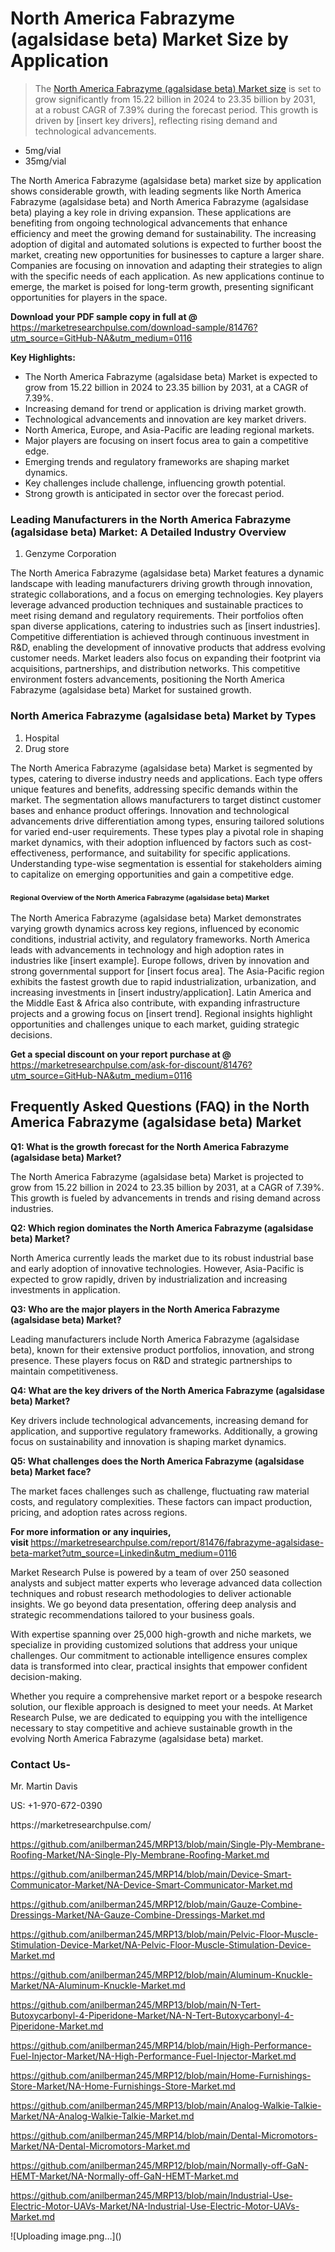 <h1>North America Fabrazyme (agalsidase beta) Market&nbsp;Size by Application</h1><blockquote><p>The <a href="https://marketresearchpulse.com/download-sample/81476?utm_source=GitHub-NA&amp;utm_medium=0116">North America Fabrazyme (agalsidase beta) Market size</a> is set to grow significantly from 15.22 billion in 2024 to 23.35 billion by 2031, at a robust CAGR of 7.39% during the forecast period. This growth is driven by [insert key drivers], reflecting rising demand and technological advancements.</p></blockquote><ul><li>5mg/vial<li> 35mg/vial</li></ul><p>The North America Fabrazyme (agalsidase beta) market size by application shows considerable growth, with leading segments like North America Fabrazyme (agalsidase beta) and North America Fabrazyme (agalsidase beta) playing a key role in driving expansion. These applications are benefiting from ongoing technological advancements that enhance efficiency and meet the growing demand for sustainability. The increasing adoption of digital and automated solutions is expected to further boost the market, creating new opportunities for businesses to capture a larger share. Companies are focusing on innovation and adapting their strategies to align with the specific needs of each application. As new applications continue to emerge, the market is poised for long-term growth, presenting significant opportunities for players in the space.</p><p><strong>Download your PDF sample copy in full at @ </strong><a href="https://marketresearchpulse.com/download-sample/81476?utm_source=GitHub-NA&amp;utm_medium=0116">https://marketresearchpulse.com/download-sample/81476?utm_source=GitHub-NA&amp;utm_medium=0116</a></p><p><strong>Key Highlights: </strong></p><ul><li>The North America Fabrazyme (agalsidase beta) Market is expected to grow from 15.22 billion in 2024 to 23.35 billion by 2031, at a CAGR of 7.39%.</li><li>Increasing demand for trend or application is driving market growth.</li><li>Technological advancements and innovation are key market drivers.</li><li>North America, Europe, and Asia-Pacific are leading regional markets.</li><li>Major players are focusing on insert focus area to gain a competitive edge.</li><li>Emerging trends and regulatory frameworks are shaping market dynamics.</li><li>Key challenges include challenge, influencing growth potential.</li><li>Strong growth is anticipated in sector over the forecast period.</li></ul><h3>Leading Manufacturers in the North America Fabrazyme (agalsidase beta) Market: A Detailed Industry Overview</h3><ol><li>Genzyme Corporation</li></ol><div class="flex max-w-full flex-col flex-grow"><div class="min-h-8 text-message flex w-full flex-col items-end gap-2 whitespace-normal break-words [.text-message+&amp;]:mt-5" dir="auto" data-message-author-role="assistant" data-message-id="fd8432e4-4910-450d-b182-61b7bfb0a01f" data-message-model-slug="gpt-4o"><div class="flex w-full flex-col gap-1 empty:hidden first:pt-[3px]"><div class="markdown prose w-full break-words dark:prose-invert light"><p>The North America Fabrazyme (agalsidase beta) Market features a dynamic landscape with leading manufacturers driving growth through innovation, strategic collaborations, and a focus on emerging technologies. Key players leverage advanced production techniques and sustainable practices to meet rising demand and regulatory requirements. Their portfolios often span diverse applications, catering to industries such as [insert industries]. Competitive differentiation is achieved through continuous investment in R&amp;D, enabling the development of innovative products that address evolving customer needs. Market leaders also focus on expanding their footprint via acquisitions, partnerships, and distribution networks. This competitive environment fosters advancements, positioning the North America Fabrazyme (agalsidase beta) Market for sustained growth.</p></div></div></div></div><h3>North America Fabrazyme (agalsidase beta) Market by Types</h3><ol><li>Hospital<li> Drug store</li></ol><div class="flex max-w-full flex-col flex-grow"><div class="min-h-8 text-message flex w-full flex-col items-end gap-2 whitespace-normal break-words [.text-message+&amp;]:mt-5" dir="auto" data-message-author-role="assistant" data-message-id="084470be-0bb7-4664-bddf-5156b4f41249" data-message-model-slug="gpt-4o-mini"><div class="flex w-full flex-col gap-1 empty:hidden first:pt-[3px]"><div class="markdown prose w-full break-words dark:prose-invert light"><p>The North America Fabrazyme (agalsidase beta) Market is segmented by types, catering to diverse industry needs and applications. Each type offers unique features and benefits, addressing specific demands within the market. The segmentation allows manufacturers to target distinct customer bases and enhance product offerings. Innovation and technological advancements drive differentiation among types, ensuring tailored solutions for varied end-user requirements. These types play a pivotal role in shaping market dynamics, with their adoption influenced by factors such as cost-effectiveness, performance, and suitability for specific applications. Understanding type-wise segmentation is essential for stakeholders aiming to capitalize on emerging opportunities and gain a competitive edge.</p></div></div></div></div><h3><span style="font-size: 11px;">Regional Overview of the North America Fabrazyme (agalsidase beta) Market</span></h3><div class="flex max-w-full flex-col flex-grow"><div class="min-h-8 text-message flex w-full flex-col items-end gap-2 whitespace-normal break-words [.text-message+&amp;]:mt-5" dir="auto" data-message-author-role="assistant" data-message-id="e9038762-ce64-4e30-91c9-9bd413514231" data-message-model-slug="gpt-4o-mini"><div class="flex w-full flex-col gap-1 empty:hidden first:pt-[3px]"><div class="markdown prose w-full break-words dark:prose-invert light"><p>The North America Fabrazyme (agalsidase beta) Market demonstrates varying growth dynamics across key regions, influenced by economic conditions, industrial activity, and regulatory frameworks. North America leads with advancements in technology and high adoption rates in industries like [insert example]. Europe follows, driven by innovation and strong governmental support for [insert focus area]. The Asia-Pacific region exhibits the fastest growth due to rapid industrialization, urbanization, and increasing investments in [insert industry/application]. Latin America and the Middle East &amp; Africa also contribute, with expanding infrastructure projects and a growing focus on [insert trend]. Regional insights highlight opportunities and challenges unique to each market, guiding strategic decisions.</p></div></div></div></div><p><strong>Get a special discount on your report purchase at @ </strong><a href="https://marketresearchpulse.com/ask-for-discount/81476?utm_source=GitHub-NA&amp;utm_medium=0116">https://marketresearchpulse.com/ask-for-discount/81476?utm_source=GitHub-NA&amp;utm_medium=0116</a></p><h2>Frequently Asked Questions (FAQ) in the North America Fabrazyme (agalsidase beta) Market</h2><p><strong>Q1: What is the growth forecast for the North America Fabrazyme (agalsidase beta) Market?</strong></p><p>The North America Fabrazyme (agalsidase beta) Market is projected to grow from 15.22 billion in 2024 to 23.35 billion by 2031, at a CAGR of 7.39%. This growth is fueled by advancements in trends and rising demand across industries.</p><p><strong>Q2: Which region dominates the North America Fabrazyme (agalsidase beta) Market?</strong></p><p>North America currently leads the market due to its robust industrial base and early adoption of innovative technologies. However, Asia-Pacific is expected to grow rapidly, driven by industrialization and increasing investments in application.</p><p><strong>Q3: Who are the major players in the North America Fabrazyme (agalsidase beta) Market?</strong></p><p>Leading manufacturers include North America Fabrazyme (agalsidase beta), known for their extensive product portfolios, innovation, and strong presence. These players focus on R&amp;D and strategic partnerships to maintain competitiveness.</p><p><strong>Q4: What are the key drivers of the North America Fabrazyme (agalsidase beta) Market?</strong></p><p>Key drivers include technological advancements, increasing demand for application, and supportive regulatory frameworks. Additionally, a growing focus on sustainability and innovation is shaping market dynamics.</p><p><strong>Q5: What challenges does the North America Fabrazyme (agalsidase beta) Market face?</strong></p><p>The market faces challenges such as challenge, fluctuating raw material costs, and regulatory complexities. These factors can impact production, pricing, and adoption rates across regions.</p><p><strong>For more information or any inquiries, visit&nbsp;</strong><a href="https://marketresearchpulse.com/report/81476/fabrazyme-agalsidase-beta-market?utm_source=Linkedin&utm_medium=0116">https://marketresearchpulse.com/report/81476/fabrazyme-agalsidase-beta-market?utm_source=Linkedin&utm_medium=0116</a></p><p>Market Research Pulse is powered by a team of over 250 seasoned analysts and subject matter experts who leverage advanced data collection techniques and robust research methodologies to deliver actionable insights. We go beyond data presentation, offering deep analysis and strategic recommendations tailored to your business goals.</p><p>With expertise spanning over 25,000 high-growth and niche markets, we specialize in providing customized solutions that address your unique challenges. Our commitment to actionable intelligence ensures complex data is transformed into clear, practical insights that empower confident decision-making.</p><p>Whether you require a comprehensive market report or a bespoke research solution, our flexible approach is designed to meet your needs. At Market Research Pulse, we are dedicated to equipping you with the intelligence necessary to stay competitive and achieve sustainable growth in the evolving North America Fabrazyme (agalsidase beta) market.</p><h3><strong>Contact Us-</strong></h3><p>Mr. Martin Davis</p><p>US: +1-970-672-0390</p><p>https://marketresearchpulse.com/</p><p><a href="https://github.com/anilberman245/MRP13/blob/main/Single-Ply-Membrane-Roofing-Market/NA-Single-Ply-Membrane-Roofing-Market.md">https://github.com/anilberman245/MRP13/blob/main/Single-Ply-Membrane-Roofing-Market/NA-Single-Ply-Membrane-Roofing-Market.md</a></p><p><a href="https://github.com/anilberman245/MRP14/blob/main/Device-Smart-Communicator-Market/NA-Device-Smart-Communicator-Market.md">https://github.com/anilberman245/MRP14/blob/main/Device-Smart-Communicator-Market/NA-Device-Smart-Communicator-Market.md</a></p><p><a href="https://github.com/anilberman245/MRP12/blob/main/Gauze-Combine-Dressings-Market/NA-Gauze-Combine-Dressings-Market.md">https://github.com/anilberman245/MRP12/blob/main/Gauze-Combine-Dressings-Market/NA-Gauze-Combine-Dressings-Market.md</a></p><p><a href="https://github.com/anilberman245/MRP13/blob/main/Pelvic-Floor-Muscle-Stimulation-Device-Market/NA-Pelvic-Floor-Muscle-Stimulation-Device-Market.md">https://github.com/anilberman245/MRP13/blob/main/Pelvic-Floor-Muscle-Stimulation-Device-Market/NA-Pelvic-Floor-Muscle-Stimulation-Device-Market.md</a></p><p><a href="https://github.com/anilberman245/MRP12/blob/main/Aluminum-Knuckle-Market/NA-Aluminum-Knuckle-Market.md">https://github.com/anilberman245/MRP12/blob/main/Aluminum-Knuckle-Market/NA-Aluminum-Knuckle-Market.md</a></p><p><a href="https://github.com/anilberman245/MRP13/blob/main/N-Tert-Butoxycarbonyl-4-Piperidone-Market/NA-N-Tert-Butoxycarbonyl-4-Piperidone-Market.md">https://github.com/anilberman245/MRP13/blob/main/N-Tert-Butoxycarbonyl-4-Piperidone-Market/NA-N-Tert-Butoxycarbonyl-4-Piperidone-Market.md</a></p><p><a href="https://github.com/anilberman245/MRP14/blob/main/High-Performance-Fuel-Injector-Market/NA-High-Performance-Fuel-Injector-Market.md">https://github.com/anilberman245/MRP14/blob/main/High-Performance-Fuel-Injector-Market/NA-High-Performance-Fuel-Injector-Market.md</a></p><p><a href="https://github.com/anilberman245/MRP12/blob/main/Home-Furnishings-Store-Market/NA-Home-Furnishings-Store-Market.md">https://github.com/anilberman245/MRP12/blob/main/Home-Furnishings-Store-Market/NA-Home-Furnishings-Store-Market.md</a></p><p><a href="https://github.com/anilberman245/MRP13/blob/main/Analog-Walkie-Talkie-Market/NA-Analog-Walkie-Talkie-Market.md">https://github.com/anilberman245/MRP13/blob/main/Analog-Walkie-Talkie-Market/NA-Analog-Walkie-Talkie-Market.md</a></p><p><a href="https://github.com/anilberman245/MRP14/blob/main/Dental-Micromotors-Market/NA-Dental-Micromotors-Market.md">https://github.com/anilberman245/MRP14/blob/main/Dental-Micromotors-Market/NA-Dental-Micromotors-Market.md</a></p><p><a href="https://github.com/anilberman245/MRP12/blob/main/Normally-off-GaN-HEMT-Market/NA-Normally-off-GaN-HEMT-Market.md">https://github.com/anilberman245/MRP12/blob/main/Normally-off-GaN-HEMT-Market/NA-Normally-off-GaN-HEMT-Market.md</a></p><p><a href="https://github.com/anilberman245/MRP13/blob/main/Industrial-Use-Electric-Motor-UAVs-Market/NA-Industrial-Use-Electric-Motor-UAVs-Market.md">https://github.com/anilberman245/MRP13/blob/main/Industrial-Use-Electric-Motor-UAVs-Market/NA-Industrial-Use-Electric-Motor-UAVs-Market.md</a></p>
![Uploading image.png…]()
